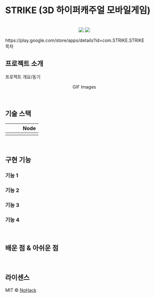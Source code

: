 # STRIKE (3D 하이퍼캐주얼 모바일게임)

<p align="center">
  <br>
  <img src="https://github.com/Ball-walkout/ball-walkout2/assets/60171052/c12316b0-27ad-4351-9d00-3d76738d93f4">
  <img src="https://github.com/Ball-walkout/ball-walkout2/assets/60171052/6c285037-096e-4ebe-87e5-3b992fce5cb9">
  <br>
</p>
https://play.google.com/store/apps/details?id=com.STRIKE.STRIKE
<br>목차

## 프로젝트 소개

<p align="justify">
프로젝트 개요/동기
</p>

<p align="center">
GIF Images
</p>

<br>

## 기술 스택

|  |  |     |  Node   |
| :--------: | :--------: | :------: | :-----: |
|       |       |  |  |

<br>

## 구현 기능

### 기능 1

### 기능 2

### 기능 3

### 기능 4

<br>

## 배운 점 & 아쉬운 점

<p align="justify">

</p>

<br>

## 라이센스

MIT &copy; [NoHack](mailto:lbjp114@gmail.com)

<!-- Stack Icon Refernces -->

[node]: /images/stack/node.svg
